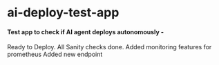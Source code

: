 # ai-deploy-test-app

#### Test app to check if AI agent deploys autonomously -

Ready to Deploy.
All Sanity checks done.
Added monitoring features for prometheus
Added new endpoint
